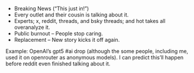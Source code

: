 - Breaking News (“This just in!”)
- Every outlet and their cousin is talking about it.
- Experts; x, reddit, threads, and bsky threads; and hot takes all overanalyze it.
- Public burnout – People stop caring.
- Replacement – New story kicks it off again.

Example: OpenAI’s gpt5 #ai drop (although the some people, including me, used it on openrouter as anonymous models). I can predict this’ll happen before reddit even finished talking about it.
